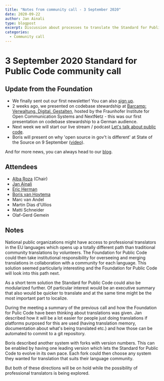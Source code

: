 ```yaml
---
title: "Notes from community call - 3 September 2020"
date: 2020-09-22
author: Jan Ainali
type: blogpost
excerpt: Discussion about processes to translate the Standard for Public Code
categories:
  - Community call
---
```


# 3 September 2020 Standard for Public Code community call

## Update from the Foundation

* We finally sent out our first newsletter! You can also [sign up](https://forms.gle/gn7wR2Eaxbv5g1BF9).
* 2 weeks ago, we presented on codebase stewardship at [Barcamp: Verwaltung. Digital. Gestalten](https://www.fokus.fraunhofer.de/de/dps/barcamp_200820), hosted by the Fraunhofer Institute for Open Communication Systems and NextNetz - this was our first presentation on codebase stewardship to a German audience.
* Next week we will start our live stream / podcast [Let's talk about public code](https://blog.publiccode.net/news/2020/09/01/on-air-next-our-podcast.html).
* Boris will present on why 'open source in gov't is different' at State of the Source on 9 September ([video](https://www.youtube.com/watch?v=mvhFF_7lVV4&list=PL_5ziu2gADmDcp_ER8x2rcT1HOBaIe5cl&index=3)).

And for more news, you can always head to our [blog](https://blog.publiccode.net/).

## Attendees

* [Alba Roza](https://publiccode.net/team/alba-roza.html) (Chair)
* [Jan Ainali](https://publiccode.net/team/jan-ainali.html)
* [Eric Herman](https://publiccode.net/team/eric-herman.html)
* [Boris van Hoytema](https://publiccode.net/team/boris-van-hoytema.html)
* Marc van Andel
* Martin Dias d'Ullios
* Matti Schneider
* Olaf-Gerd Gemein

## Notes

National public organizations might have access to professional translators in the EU languages which opens up a totally different path than traditional community translations by volunteers.
The Foundation for Public Code could then take institutional responsibility for overseeing and merging translations in collaboration with a community for each language.
This solution seemed particularly interesting and the Foundation for Public Code will look into this path next.

As a short term solution the Standard for Public Code could also be modularized further.
Of particular interest would be an executive summary that also would be quicker to translate and at the same time might be the most important part to localize.

During the meeting a summary of the previous call and how the Foundation for Pulic Code have been thinking about translations was given.
Jan described how it will be a lot easier for people just doing translations if platforms purposed for this are used (having translation memory, documentation about what's being translated etc.) and how those can be automated to commit to a git repository.

Boris described another system with forks with version numbers.
This can be enabled by having one leading version which lets the Standard for Public Code to evolve in its own pace.
Each fork could then choose any system they wanted for translation that suits their language community.

But both of these directions will be on hold while the possibility of professional translators is being explored.

